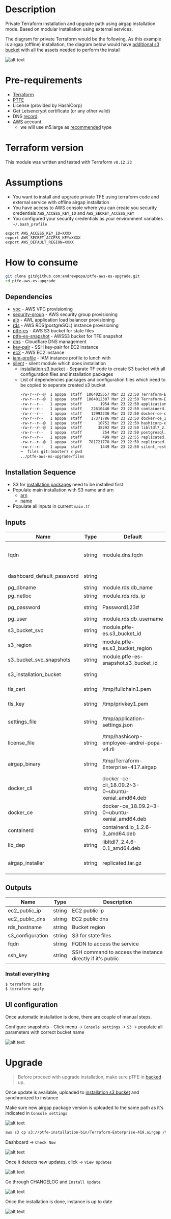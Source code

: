 # Description
Private Terraform installation and upgrade path using airgap installation mode. Based on modular installation using external services.

The diagram for private Terraform would be the following. As this example is airgap (offline) installation, the diagram below would have [additional s3 bucket](https://github.com/andrewpopa/ptfe-aws-es-upgrade/tree/master/installation) with all the assets needed to perform the install 

![alt text](img/PTFE_architecture.png "Private TFE architecture diagram")

# Pre-requirements
- [Terraform](https://www.terraform.io)
- [PTFE](https://www.terraform.io/docs/enterprise/index.html)
- License (provided by HashiCorp)
- Get Letsencrypt certificate (or any other valid)
- DNS [record](https://www.cloudflare.com/)
- [AWS](https://aws.amazon.com) account
  - we will use m5.large as [recommended](https://www.terraform.io/docs/enterprise/before-installing/reference-architecture/aws.html) type

# Terraform version
This module was written and tested with Terraform `v0.12.23`

# Assumptions
- You want to install and upgrade private TFE using terraform code and external service with offline airgap installation
- You have access to AWS console where you can create you security credentials `AWS_ACCESS_KEY_ID` and `AWS_SECRET_ACCESS_KEY`
- You configured your security credentials as your environment variables `~/.bash_profile` 

```
export AWS_ACCESS_KEY_ID=XXXX
export AWS_SECRET_ACCESS_KEY=XXXX
export AWS_DEFAULT_REGION=XXXX
```

# How to consume

```bash
git clone git@github.com:andrewpopa/ptfe-aws-es-upgrade.git
cd ptfe-aws-es-upgrade
```

## Dependencies
- [vpc](https://github.com/andrewpopa/terraform-aws-vpc) - AWS VPC provisioning
- [security-group](github.com/andrewpopa/terraform-aws-security-group) - AWS security group provisioning
- [alb](https://github.com/andrewpopa/terraform-aws-alb) - AWL application load balancer provisioning
- [rds](https://github.com/andrewpopa/terraform-aws-rds) - AWS RDS(postgreSQL) instance provisioning
- [ptfe-es](https://github.com/andrewpopa/terraform-aws-s3) - AWS S3 bucket for state files
- [ptfe-es-snapshot](https://github.com/andrewpopa/terraform-aws-s3) - AWSS3 bucket for TFE snapshot
- [dns](https://github.com/andrewpopa/terraform-cloudflare-dns) - Cloudflare DNS management
- [key-pair](https://github.com/andrewpopa/terraform-aws-key-pair) - SSH key-pair for EC2 instance
- [ec2](https://github.com/andrewpopa/terraform-aws-ec2) - AWS EC2 instance 
- [iam-profile](https://github.com/andrewpopa/terraform-aws-iam-profile) - IAM instance profile to lunch with
- [silent](https://github.com/andrewpopa/ptfe-aws-es-upgrade/tree/master/modules/silent) - silent module which does installation
  - [installation s3 bucket](https://github.com/andrewpopa/ptfe-aws-es-upgrade/tree/master/installation) - Separate TF code to create S3 bucket with all configuration files and installation packages
  - List of dependencies packages and configuration files which need to be copied to separate created s3 bucket
    ```bash
    -rw-r--r--@  1 apopa  staff  1064025557 Mar 23 22:50 Terraform-Enterprise-417.airgap
    -rw-r--r--@  1 apopa  staff  1064012307 Mar 23 22:50 Terraform-Enterprise-419.airgap
    -rw-r--r--   1 apopa  staff        1954 Mar 23 22:50 application-settings.json
    -rw-r--r--   1 apopa  staff    22610446 Mar 23 22:50 containerd.io_1.2.6-3_amd64.deb
    -rw-r--r--   1 apopa  staff    12993236 Mar 23 22:50 docker-ce-cli_18.09.2~3-0~ubuntu-xenial_amd64.deb
    -rw-r--r--   1 apopa  staff    17371786 Mar 23 22:50 docker-ce_18.09.2~3-0~ubuntu-xenial_amd64.deb
    -rw-r--r--@  1 apopa  staff       10752 Mar 23 22:50 hashicorp-employee-andrei-popa-v4.rli
    -rw-r--r--@  1 apopa  staff       38292 Mar 23 22:50 libltdl7_2.4.6-0.1_amd64.deb
    -rw-r--r--   1 apopa  staff         254 Mar 23 22:50 postgresql.sql
    -rw-r--r--   1 apopa  staff         499 Mar 23 22:55 replicated.conf
    -rw-r--r--@  1 apopa  staff   781721778 Mar 23 22:50 replicated.tar.gz
    -rw-r--r--   1 apopa  staff        1449 Mar 23 22:50 silent_restore.sh
    ➜  files git:(master) ✗ pwd
    ../ptfe-aws-es-upgrade/files
    ```

## Installation Sequence
- S3 for [installation packages](https://github.com/andrewpopa/ptfe-aws-es-upgrade/tree/master/installation) need to be installed first
- Populate main installation with S3 name and arn
  - [arn](https://github.com/andrewpopa/ptfe-aws-es-upgrade/blob/master/main.tf#L119)
  - [name](https://github.com/andrewpopa/ptfe-aws-es-upgrade/blob/master/main.tf#L175)
- Populate all inputs in current `main.tf`

## Inputs
| **Name**  | **Type** | **Default** | **Required** | **Description** |
| ------------- | ------------- | ------------- | ------------- | ------------- |
| fqdn | string | module.dns.fqdn | yes | FQDN where you are deploying pTFE |
| dashboard_default_password | string |  | yes | Admin panel password |
| pg_dbname | string | module.rds.db_name | yes | RDS name |
| pg_netloc | string | module.rds.rds_ip | yes | RDS fqdn |
| pg_password | string | Password123# | yes | RDS password |
| pg_user | string | module.rds.db_username | yes | RDS user |
| s3_bucket_svc | string | module.ptfe-es.s3_bucket_id | yes | S3 bucket for state files |
| s3_region | string | module.ptfe-es.s3_bucket_region | yes | S3 region |
| s3_bucket_svc_snapshots | string | module.ptfe-es-snapshot.s3_bucket_id | yes | S3 bucket for snapshots |
| s3_installation_bucket | string |  | yes | [separate S3 bucket](https://github.com/andrewpopa/ptfe-aws-es-upgrade/tree/master/installation) |
| tls_cert | string | /tmp/fullchain1.pem | yes | path to certificate |
| tls_key | string | /tmp/privkey1.pem | yes | path to private key |
| settings_file | string | /tmp/application-settings.json | yes | path to application settings |
| license_file | string | /tmp/hashicorp-employee-andrei-popa-v4.rli | yes | path to license file |
| airgap_binary | string | /tmp/Terraform-Enterprise-417.airgap | yes | path to airgap installation package |
| docker_cli | string | docker-ce-cli_18.09.2~3-0~ubuntu-xenial_amd64.deb | yes | Docker dependencies |
| docker_ce | string | docker-ce_18.09.2~3-0~ubuntu-xenial_amd64.deb | yes | Docker package |
| containerd | string | containerd.io_1.2.6-3_amd64.deb | yes | Docker dependencies |
| lib_dep | string | libltdl7_2.4.6-0.1_amd64.deb | yes | Docker dependencies |
| airgap_installer | string | replicated.tar.gz | yes | airgap [installation](https://install.terraform.io/airgap/latest.tar.gz) package |

## Outputs
| **Name**  | **Type** | **Description** |
| ------------- | ------------- | ------------- |
| ec2_public_ip | string | EC2 public ip |
| ec2_public_dns | string | EC2 public dns |
| rds_hostname | string | Bucket region |
| s3_configuration | string | S3 for state files |
| fqdn | string | FQDN to access the service |
| ssh_key | string | SSH command to access the instance directly if it's public |

### Install everything

```hcl
$ terraform init
$ terraform apply
```

## UI configuration

Once automatic installation is done, there are couple of manual steps.

Configure snapshots - Click menu -> `Console settings` -> `S3` -> populate all parameters with correct bucket name

![alt text](img/snapshots.png "Configure snapshots")

# Upgrade

> Before proceed with upgrade installation, make sure pTFE in [backed](https://www.terraform.io/docs/enterprise/admin/backup-restore.html) up.

Once update is available, uploaded to [installation s3 bucket](https://github.com/andrewpopa/ptfe-aws-es-upgrade/tree/master/installation) and synchronized to instance

Make sure new airgap package version is uploaded to the same path as it's indicated in `Console settings`

![alt text](img/before.png "Update path")

```bash
aws s3 cp s3://ptfe-installation-bin/Terraform-Enterprise-419.airgap /tmp --region eu-central-1
```


Dashboard -> `Check Now`

![alt text](img/checknow.png "Check noew new updates")

Once it detects new updates, click -> `View Updates`

![alt text](img/update.png "View current available updates")

Go through CHANGELOG and `Install Update`

![alt text](img/install.png "Install new version")

Once the installation is done, instance is up to date

![alt text](img/new_version.png "New version installed")